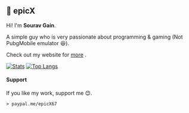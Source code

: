 ## :boy: epicX

Hi! I'm **Sourav Gain**. 

A simple guy who is very passionate about programming & gaming (Not PubgMobile emulator :satisfied:).

Check out my website for [more](https://epicx67.github.io/) .

[![Stats](https://github-readme-stats.vercel.app/api?username=epicX67&show_icons=true&bg_color=#00000000)](https://github.com/anuraghazra/github-readme-stats) [![Top Langs](https://github-readme-stats.vercel.app/api/top-langs/?username=epicX67&layout=compact)](https://github.com/anuraghazra/github-readme-stats)


#### Support
If you like my work, support me :blush:.

	> paypal.me/epicX67


<!--
**epicX67/epicX67** is a ✨ _special_ ✨ repository because its `README.md` (this file) appears on your GitHub profile.

Here are some ideas to get you started:

- 🔭 I’m currently working on ...
- 🌱 I’m currently learning ...
- 👯 I’m looking to collaborate on ...
- 🤔 I’m looking for help with ...
- 💬 Ask me about ...
- 📫 How to reach me: ...
- 😄 Pronouns: ...
- ⚡ Fun fact: ...
-->
